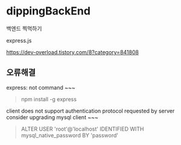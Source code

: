 # dippingBackEnd


백엔드 찍먹하기

express.js

https://dev-overload.tistory.com/8?category=841808



## 오류해결 

express: not command ~~~

>npm install -g express



client does not support authentication protocol requested by server consider upgrading mysql client ~~~

> ALTER USER 'root'@'localhost' IDENTIFIED WITH mysql_native_password BY 'password'


